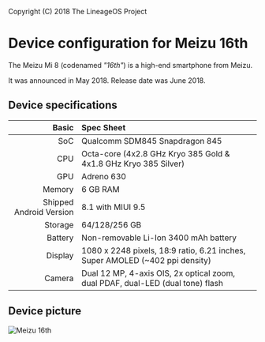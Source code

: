 Copyright (C) 2018 The LineageOS Project

Device configuration for Meizu 16th
=========================================

The Meizu Mi 8 (codenamed _"16th"_) is a high-end smartphone from Meizu.

It was announced in May 2018. Release date was June 2018.

## Device specifications

Basic   | Spec Sheet
-------:|:-------------------------
SoC     | Qualcomm SDM845 Snapdragon 845
CPU     | Octa-core (4x2.8 GHz Kryo 385 Gold & 4x1.8 GHz Kryo 385 Silver)
GPU     | Adreno 630
Memory  | 6 GB RAM
Shipped Android Version | 8.1 with MIUI 9.5
Storage | 64/128/256 GB
Battery | Non-removable Li-Ion 3400 mAh battery
Display | 1080 x 2248 pixels, 18:9 ratio, 6.21 inches, Super AMOLED (~402 ppi density)
Camera  | Dual 12 MP, 4-axis OIS, 2x optical zoom, dual PDAF, dual-LED (dual tone) flash

## Device picture

![Meizu 16th](https://meizu-mi.com/uploads/CatalogueImage/01_b_16982_1527780977.jpg "Meizu 16th in black")

